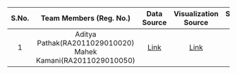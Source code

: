 | S.No. | Team Members (Reg. No.) | Data Source | Visualization Source | Storytelling Video | Updated |
| :---: | :---: | :---: |:---: | :---: | :---: |
| 1 | Aditya Pathak(RA2011029010020) </br> Mahek Kamani(RA2011029010050) | [Link](https://www.tickertape.in/screener/mutual-fund/user/ZB-eVk84UVeFmsst) | [Link](https://public.tableau.com/views/MutualFundsIndiaInsights/Dashboard1?:language=en-US&:display_count=n&:origin=viz_share_link) | [Link](https://drive.google.com/file/d/1rGB0EDO8kTRLyB-ERS16MNhl3SKcfs9n/view) | :white_check_mark: |
